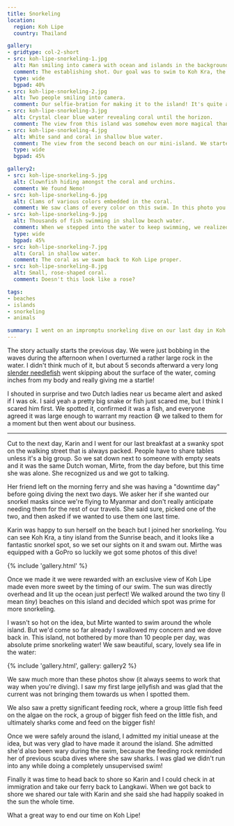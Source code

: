 ```yaml
---
title: Snorkeling
location:
  region: Koh Lipe
  country: Thailand

gallery:
- gridtype: col-2-short
- src: koh-lipe-snorkeling-1.jpg
  alt: Man smiling into camera with ocean and islands in the background.
  comment: The establishing shot. Our goal was to swim to Koh Kra, the island in the middle-right of this photo.
  type: wide
  bgpad: 40%
- src: koh-lipe-snorkeling-2.jpg
  alt: Two people smiling into camera.
  comment: Our selfie-bration for making it to the island! It's quite a swim when you're fighting the waves without fins.
- src: koh-lipe-snorkeling-3.jpg
  alt: Crystal clear blue water revealing coral until the horizon.
  comment: The view from this island was somehow even more magical than from the main beach.
- src: koh-lipe-snorkeling-4.jpg
  alt: White sand and coral in shallow blue water.
  comment: The view from the second beach on our mini-island. We started swimming from here.
  type: wide
  bgpad: 45%

gallery2:
- src: koh-lipe-snorkeling-5.jpg
  alt: Clownfish hiding amongst the coral and urchins.
  comment: We found Nemo!
- src: koh-lipe-snorkeling-6.jpg
  alt: Clams of various colors embedded in the coral.
  comment: We saw clams of every color on this swim. In this photo you see purple, green, turquoise, and brown.
- src: koh-lipe-snorkeling-9.jpg
  alt: Thousands of fish swimming in shallow beach water.
  comment: When we stepped into the water to keep swimming, we realized we were in the middle of a large school of fish!
  type: wide
  bgpad: 45%
- src: koh-lipe-snorkeling-7.jpg
  alt: Coral in shallow water.
  comment: The coral as we swam back to Koh Lipe proper.
- src: koh-lipe-snorkeling-8.jpg
  alt: Small, rose-shaped coral.
  comment: Doesn't this look like a rose?

tags:
- beaches
- islands
- snorkeling
- animals

summary: I went on an impromptu snorkeling dive on our last day in Koh Lipe and saw some really fantastic sea life.
---
```


The story actually starts the previous day. We were just bobbing in the waves during the afternoon when I overturned a rather large rock in the water. I didn't think much of it, but about 5 seconds afterward a very long [slender needlefish](https://www.ecologyasia.com/verts/fishes/slender-needlefish.htm) went skipping about the surface of the water, coming inches from my body and really giving me a startle!

I shouted in surprise and two Dutch ladies near us became alert and asked if I was ok. I said yeah a pretty big snake or fish just scared me, but I think I scared him first. We spotted it, confirmed it was a fish, and everyone agreed it was large enough to warrant my reaction 😅 we talked to them for a moment but then went about our business.

---

Cut to the next day, Karin and I went for our last breakfast at a swanky spot on the walking street that is always packed. People have to share tables unless it's a big group. So we sat down next to someone with empty seats and it was the same Dutch woman, Mirte, from the day before, but this time she was alone. She recognized us and we got to talking.

Her friend left on the morning ferry and she was having a "downtime day" before going diving the next two days. We asker her if she wanted our snorkel masks since we're flying to Myanmar and don't really anticipate needing them for the rest of our travels. She said sure, picked one of the two, and then asked if we wanted to use them one last time.

Karin was happy to sun herself on the beach but I joined her snorkeling. You can see Koh Kra, a tiny island from the Sunrise beach, and it looks like a fantastic snorkel spot, so we set our sights on it and swam out. Mirthe was equipped with a GoPro so luckily we got some photos of this dive!

{% include 'gallery.html' %}

Once we made it we were rewarded with an exclusive view of Koh Lipe made even more sweet by the timing of our swim. The sun was directly overhead and lit up the ocean just perfect! We walked around the two tiny (I mean _tiny_) beaches on this island and decided which spot was prime for more snorkeling.

I wasn't so hot on the idea, but Mirte wanted to swim around the whole island. But we'd come so far already I swallowed my concern and we dove back in. This island, not bothered by more than 10 people per day, was absolute prime snorkeling water! We saw beautiful, scary, lovely sea life in the water:

{% include 'gallery.html', gallery: gallery2 %}

We saw much more than these photos show (it always seems to work that way when you're diving). I saw my first large jellyfish and was glad that the current was not bringing them towards us when I spotted them.

We also saw a pretty significant feeding rock, where a group little fish feed on the algae on the rock, a group of bigger fish feed on the little fish, and ultimately sharks come and feed on the bigger fish!

Once we were safely around the island, I admitted my initial unease at the idea, but was very glad to have made it around the island. She admitted she'd also been wary during the swim, because the feeding rock reminded her of previous scuba dives where she saw sharks. I was glad we didn't run into any while doing a completely unsupervised swim!

Finally it was time to head back to shore so Karin and I could check in at immigration and take our ferry back to Langkawi. When we got back to shore we shared our tale with Karin and she said she had happily soaked in the sun the whole time.

What a great way to end our time on Koh Lipe!
